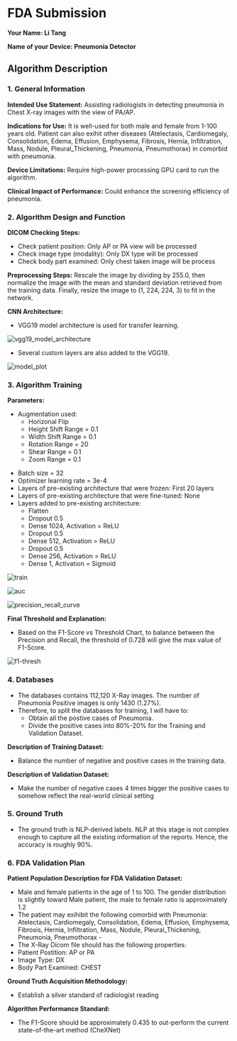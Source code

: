 # FDA  Submission

**Your Name: Li Tang**

**Name of your Device: Pneumonia Detector**

## Algorithm Description 

### 1. General Information

**Intended Use Statement:** Assisting radiologists in detecting pneumonia in Chest X-ray images with the view of PA/AP.

**Indications for Use:** It is well-used for both male and female from 1-100 years old. Patient can also exihit other diseases (Atelectasis, Cardiomegaly, Consolidation, Edema, Effusion, Emphysema, Fibrosis, Hernia, Infiltration, Mass, Nodule, Pleural_Thickening, Pneumonia, Pneumothorax) in comorbid with pneumonia.

**Device Limitations:** Require high-power processing GPU card to run the algorithm.

**Clinical Impact of Performance:** Could enhance the screening efficiency of pneumonia. 

### 2. Algorithm Design and Function

**DICOM Checking Steps:**
- Check patient position: Only AP or PA view will be processed
- Check image type (modality): Only DX type will be processed
- Check body part examined: Only chest taken image will be process

**Preprocessing Steps:**
Rescale the image by dividing by 255.0, then normalize the image with the mean and standard deviation retrieved from the training data. Finally, resize the image to (1, 224, 224, 3) to fit in the network.

**CNN Architecture:**
- VGG19 model architecture is used for transfer learning. 

![vgg19_model_architecture](./img/vgg19.png)

- Several custom layers are also added to the VGG19.

![model_plot](./img/model_plot.png)

### 3. Algorithm Training

**Parameters:**
- Augmentation used: 
    - Horizonal Flip
    - Height Shift Range = 0.1
    - Width Shift Range = 0.1
    - Rotation Range = 20
    - Shear Range = 0.1
    - Zoom Range = 0.1
* Batch size = 32
* Optimizer learning rate = 3e-4
* Layers of pre-existing architecture that were frozen: First 20 layers
* Layers of pre-existing architecture that were fine-tuned: None
* Layers added to pre-existing architecture:
    * Flatten
    * Dropout 0.5
    * Dense 1024, Activation = ReLU
    * Dropout 0.5
    * Dense 512, Activation = ReLU
    * Dropout 0.5
    * Dense 256, Activation = ReLU
    * Dense 1, Activation = Sigmoid

![train](./img/model_acc.png)

![auc](./img/auc.png)

![precision_recall_curve](./img/precision_recall.png)

**Final Threshold and Explanation:**
- Based on the F1-Score vs Threshold Chart, to balance between the Precision and Recall, the threshold of 0.728 will give the max value of F1-Score.

![f1-thresh](./img/threshold.png)

### 4. Databases
- The databases contains 112,120 X-Ray images. The number of Pneumonia Positive images is only 1430 (1.27%).
- Therefore, to split the databases for training, I will have to:
  - Obtain all the postive cases of Pneumonia.
  - Divide the positive cases into 80%-20% for the Training and Validation Dataset.

**Description of Training Dataset:** 
- Balance the number of negative and positive cases in the training data.

**Description of Validation Dataset:** 
- Make the number of negative cases 4 times bigger the positive cases to somehow reflect the real-world clinical setting

### 5. Ground Truth
- The ground truth is NLP-derived labels. NLP at this stage is not complex enough to capture all the existing information of the reports. Hence, the accuracy is roughly 90%.


### 6. FDA Validation Plan

**Patient Population Description for FDA Validation Dataset:**
- Male and female patients in the age of 1 to 100. The gender distribution is slightly toward Male patient, the male to female ratio is approximately 1.2
- The patient may exihibit the following comorbid with Pneumonia: Atelectasis, Cardiomegaly, Consolidation, Edema, Effusion, Emphysema, Fibrosis, Hernia, Infiltration, Mass, Nodule, Pleural_Thickening, Pneumonia, Pneumothorax - 
- The X-Ray Dicom file should has the following properties: 
- Patient Postition: AP or PA
- Image Type: DX
- Body Part Examined: CHEST
    
**Ground Truth Acquisition Methodology:**
- Establish a silver standard of radiologist reading

**Algorithm Performance Standard:**
- The F1-Score should be approximately 0.435 to out-perform the current state-of-the-art method (CheXNet)
